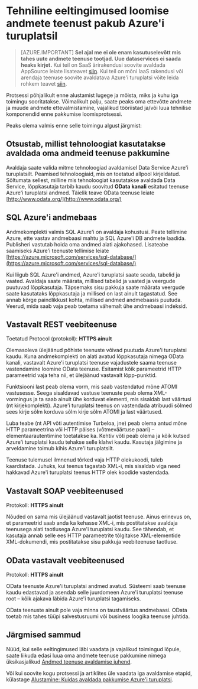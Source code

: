 <properties
   pageTitle="Tehniline eeltingimused loomise Data Service turuplatsil | Microsoft Azure'i"
   description="Nõuded loomise Data Service juurutada ja müüa Azure'i turuplatsilt"
   services="marketplace-publishing"
   documentationCenter=""
   authors="HannibalSII"
   manager="hascipio"
   editor=""/>

<tags
   ms.service="marketplace"
   ms.devlang="na"
   ms.topic="article"
   ms.tgt_pltfrm="na"
   ms.workload="na"
   ms.date="08/26/2016"
   ms.author="hascipio; avikova" />

# <a name="technical-pre-requisites-for-creating-a-data-service-offer-for-the-azure-marketplace"></a>Tehniline eeltingimused loomise andmete teenust pakub Azure'i turuplatsil

>[AZURE.IMPORTANT] **Sel ajal me ei ole enam kasutuselevõtt mis tahes uute andmete teenuse tootjad. Uue dataservices ei saada heaks kirjet.** Kui teil on SaaS ärirakendusi soovite avaldada AppSource leiate lisateavet [siin](https://appsource.microsoft.com/partners). Kui teil on mõni IaaS rakendusi või arendaja teenuse soovite avaldatava Azure'i turuplatsi võite leida rohkem teavet [siin](https://azure.microsoft.com/marketplace/programs/certified/).

Protsessi põhjalikult enne alustamist lugege ja mõista, miks ja kuhu iga toimingu sooritatakse. Võimalikult palju, saate peaks oma ettevõtte andmete ja muude andmete ettevalmistamine, vajalikud tööriistad ja/või luua tehnilise komponendid enne pakkumise loomisprotsessi.

Peaks olema valmis enne selle toimingu algust järgmist:

## <a name="make-a-decision-on-what-technology-will-be-used-to-publish-your-data-service-offer"></a>Otsustab, millist tehnoloogiat kasutatakse avaldada oma andmeid teenuse pakkumine

Avaldaja saate valida mitme tehnoloogiad avaldamisel Data Service Azure'i turuplatsilt. Peamised tehnoloogiaid, mis on toetatud allpool kirjeldatud. Sõltumata sellest, milline mis tehnoloogiat kasutatakse avaldada Data Service, lõppkasutaja tarbib kaudu soovitud **OData kanali** esitatud teenuse Azure'i turuplatsi andmed. Täielik teave OData teenuse leiate [http://www.odata.org/](http://www.odata.org/)

## <a name="sql-azure-database"></a>SQL Azure'i andmebaas

Andmekomplekti valmis SQL Azure'i on avaldaja kohustusi. Peate tellimine Azure, ette vastav andmebaasi mahtu ja SQL Azure'i DB andmete laadida. Publisheri vastutab hoida oma andmed alati ajakohased. Lisateabe saamiseks Azure'i teenuste tellimise leiate [https://azure.microsoft.com/services/sql-database/](https://azure.microsoft.com/services/sql-database/)


Kui liigub SQL Azure'i andmed, Azure'i turuplatsi saate seada, tabelid ja vaated. Avaldaja saate määrata, millised tabelid ja vaated ja veergude puutuvad lõppkasutaja. Täpsemaks sisu pakkuja saate määrata veergude saate kasutataks lõppkasutaja ja millised on last ainult tagastatud. See annab kõrge paindlikkust kohta, millised andmed andmebaasis puutuda. Veerud, mida saab vaja peab toetama vähemalt ühe andmebaasi indeksid.

## <a name="rest-based-web-service"></a>Vastavalt REST veebiteenuse

Toetatud Protocol (protokoll): **HTTPS ainult**

Olemasoleva ülejäänud põhiste teenuste võivad puutuda Azure'i turuplatsi kaudu. Kuna andmekomplekti on alati avatud lõppkasutaja nimega OData kanali, vastavalt Azure'i turuplatsi teenuse vajadustele saama teenuse vastendamine loomine OData teenuse. Esitamist kõik parameetrid HTTP parameetrid vaja teha nii, et ülejäänud vastavalt lõpp-punktid.

Funktsiooni last peab olema vorm, mis saab vastendatud mõne ATOMI vastusesse. Seega sisaldavad vastuse teenuste peab olema XML-vormingus ja ta saab ainult ühe korduvat elementi, mis sisaldab last väärtusi (nt kirjekomplekti). Azure'i turuplatsi teenus on vastendada atribuudi sõlmed sees kirje sõlm korduva sõlm kirje sõlm ATOMI ja last väärtused.

Luba teabe (nt API võti autentimise Turbeloa, jne) peab olema antud mõne HTTP parameetrina või HTTP päises (võtmeväärtuse paari) – elementaarautentimine toetatakse ka. Kehtiv võti peab olema ja kõik kutsed Azure'i turuplatsi kaudu tehakse selle klahvi kaudu. Kasutaja jälgimine ja arveldamine toimub kihis Azure'i turuplatsilt.

Teenuse tulemusel ilmnenud tõrked vaja HTTP olekukoodi, tuleb kaardistada. Juhuks, kui teenus tagastab XML-i, mis sisaldab viga need hakkavad Azure'i turuplatsi teenus HTTP olek koodide vastendada.

## <a name="soap-based-web-services"></a>Vastavalt SOAP veebiteenused

Protokoll: **HTTPS ainult**

Nõuded on sama mis ülejäänud vastavalt jaotist teenuse. Ainus erinevus on, et parameetrid saab anda ka kehasse XML-i, mis postitatakse avaldaja teenusega alati taotlusega Azure'i turuplatsi kaudu. See tähendab, et kasutaja annab selle ees HTTP parameetrite tõlgitakse XML-elementide XML-dokumendi, mis postitatakse sisu pakkuja veebiteenuse taotluse.

## <a name="odata-based-web-services"></a>OData vastavalt veebiteenused

Protokoll: **HTTPS ainult**

OData teenuste Azure'i turuplatsi andmed avatud. Süsteemi saab teenuse kaudu edastavad ja asendab selle juurdomeen Azure'i turuplatsi teenuse root – kõik ajakava läbida Azure'i turuplatsi tagamiseks.

OData teenuste ainult pole vaja minna on taustväärtus andmebaasi. OData toetab mis tahes tüüpi salvestusruumi või business loogika teenuse juhtida.


## <a name="next-steps"></a>Järgmised sammud
Nüüd, kui selle eeltingimused läbi vaadata ja vajalikud toimingud lõpule, saate liikuda edasi luua oma andmete teenuse pakkumine nimega üksikasjalikud [Andmed teenuse avaldamise juhend](marketplace-publishing-data-service-creation.md).

Või kui soovite kogu protsessi ja artiklites üle vaadata iga avaldamise etapid, külastage [Alustamine: Kuidas avaldada pakkumise Azure'i turuplatsi](marketplace-publishing-getting-started.md).

[link-acct]:marketplace-publishing-accounts-creation-registration.md
